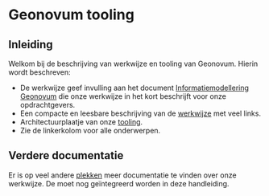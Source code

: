 # Geonovum tooling

## Inleiding

Welkom bij de beschrijving van werkwijze en tooling van Geonovum.
Hierin wordt beschreven:

- De werkwijze geef invulling aan het document [Informatiemodellering Geonovum](https://stichtinggeonovum.sharepoint.com/:b:/s/Basisprogramma/EVGORVYMb0FFkjC0L14Ud5AB3cuyP27Ux2lz6ZfxGqqMDw?e=ESaacU) die onze werkwijze in het kort beschrijft voor onze opdrachtgevers.
- Een compacte en leesbare beschrijving van de [werkwijze](werkwijzemodelleren.md) met veel links.
- Architectuurplaatje van onze [tooling](tooling.md).
- Zie de linkerkolom voor alle onderwerpen.


## Verdere documentatie

Er is op veel andere [plekken](werkwijze-todo.md) meer documentatie te vinden over onze werkwijze. De moet nog geïntegreerd worden in deze handleiding.
